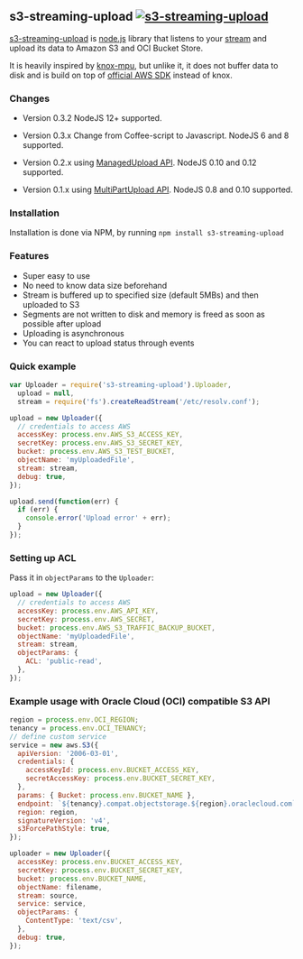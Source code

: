 ## s3-streaming-upload [![s3-streaming-upload](https://github.com/apiaryio/s3-streaming-upload/workflows/s3-streaming-upload%20CI/badge.svg)](https://github.com/apiaryio/s3-streaming-upload/actions?query=workflow%3A%22s3-streaming-upload+CI%22)

[s3-streaming-upload](https://github.com/apiaryio/s3-streaming-upload) is [node.js](http://nodejs.org) library that listens to your [stream](http://nodejs.org/docs/v0.8.9/api/stream.html) and upload its data to Amazon S3 and OCI Bucket Store.

It is heavily inspired by [knox-mpu](https://github.com/nathanoehlman/knox-mpu), but unlike it, it does not buffer data to disk and is build on top of [official AWS SDK](https://github.com/aws/aws-sdk-js) instead of knox.

### Changes

- Version 0.3.2 NodeJS 12+ supported.
- Version 0.3.x Change from Coffee-script to Javascript. NodeJS 6 and 8 supported.

- Version 0.2.x using [ManagedUpload API](http://docs.aws.amazon.com/AWSJavaScriptSDK/latest/AWS/S3/ManagedUpload.html). NodeJS 0.10 and 0.12 supported.

- Version 0.1.x using [MultiPartUpload API](http://docs.amazonwebservices.com/AmazonS3/latest/dev/sdksupportformpu.html). NodeJS 0.8 and 0.10 supported.

### Installation

Installation is done via NPM, by running `npm install s3-streaming-upload`

### Features

- Super easy to use
- No need to know data size beforehand
- Stream is buffered up to specified size (default 5MBs) and then uploaded to S3
- Segments are not written to disk and memory is freed as soon as possible after upload
- Uploading is asynchronous
- You can react to upload status through events

### Quick example

```javascript
var Uploader = require('s3-streaming-upload').Uploader,
  upload = null,
  stream = require('fs').createReadStream('/etc/resolv.conf');

upload = new Uploader({
  // credentials to access AWS
  accessKey: process.env.AWS_S3_ACCESS_KEY,
  secretKey: process.env.AWS_S3_SECRET_KEY,
  bucket: process.env.AWS_S3_TEST_BUCKET,
  objectName: 'myUploadedFile',
  stream: stream,
  debug: true,
});

upload.send(function(err) {
  if (err) {
    console.error('Upload error' + err);
  }
});
```

### Setting up ACL

Pass it in `objectParams` to the `Uploader`:

```javascript
upload = new Uploader({
  // credentials to access AWS
  accessKey: process.env.AWS_API_KEY,
  secretKey: process.env.AWS_SECRET,
  bucket: process.env.AWS_S3_TRAFFIC_BACKUP_BUCKET,
  objectName: 'myUploadedFile',
  stream: stream,
  objectParams: {
    ACL: 'public-read',
  },
});
```

### Example usage with Oracle Cloud (OCI) compatible S3 API

```javascript
region = process.env.OCI_REGION;
tenancy = process.env.OCI_TENANCY;
// define custom service
service = new aws.S3({
  apiVersion: '2006-03-01',
  credentials: {
    accessKeyId: process.env.BUCKET_ACCESS_KEY,
    secretAccessKey: process.env.BUCKET_SECRET_KEY,
  },
  params: { Bucket: process.env.BUCKET_NAME },
  endpoint: `${tenancy}.compat.objectstorage.${region}.oraclecloud.com`,
  region: region,
  signatureVersion: 'v4',
  s3ForcePathStyle: true,
});

uploader = new Uploader({
  accessKey: process.env.BUCKET_ACCESS_KEY,
  secretKey: process.env.BUCKET_SECRET_KEY,
  bucket: process.env.BUCKET_NAME,
  objectName: filename,
  stream: source,
  service: service,
  objectParams: {
    ContentType: 'text/csv',
  },
  debug: true,
});
```
